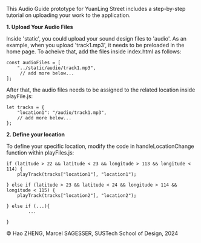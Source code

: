 This Audio Guide prototype for YuanLing Street includes a step-by-step tutorial on uploading your work to the application.

**1. Upload Your Audio Files**

Inside 'static', you could upload your sound design files to 'audio'. As an example, when you upload 'track1.mp3', it needs to be preloaded in the home page. To acheive that, add the files inside index.html as follows:

    const audioFiles = [
        "../static/audio/track1.mp3",
         // add more below...   
    ];

After that, the audio files needs to be assigned to the related location inside playFile.js:

    let tracks = {
        "location1": "/audio/track1.mp3",
        // add more below...
    };

**2. Define your location**

To define your specific location, modify the code in handleLocationChange function within playFiles.js:    
    
    if (latitude > 22 && latitude < 23 && longitude > 113 && longitude < 114) {
        playTrack(tracks["location1"], "location1");
        
    } else if (latitude > 23 && latitude < 24 && longitude > 114 && longitude < 115) {
        playTrack(tracks["location2"], "location2");
        
    } else if (...){
            ...
        
    }



© Hao ZHENG, Marcel SAGESSER, SUSTech School of Design, 2024

